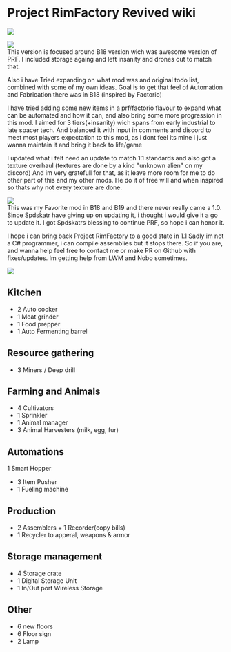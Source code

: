 # Project RimFactory Revived wiki
![](https://github.com/zymex22/Project-RimFactory-Revived/blob/master/About/Preview.png?raw=true)

![](https://imgur.com/SgqQCgW.png)  
This version is focused around B18 version wich was awesome version of PRF.
I included storage againg and left insanity and drones out to match that.

Also i have Tried expanding on what mod was and original todo list, combined with some of my own ideas.
Goal is to get that feel of Automation and Fabrication there was in B18 (inspired by Factorio)

I have tried adding some new items in a prf/factorio flavour to expand what can be automated and how it can, and also bring some more progression in this mod.
I aimed for 3 tiers(+insanity) wich spans from early industrial to late spacer tech.
And balanced it with input in comments and discord to meet most players expectation to this mod,
as i dont feel its mine i just wanna maintain it and bring it back to life/game

I updated what i felt need an update to match 1.1 standards
and also got a texture overhaul (textures are done by a kind "unknown alien" on my discord)
And im very gratefull for that, as it leave more room for me to do other part of this and my other mods.
He do it of free will and when inspired so thats why not every texture are done.



![](https://imgur.com/vk7inFR.png)  
This was my Favorite mod in B18 and B19 and there never really came a 1.0.
Since Spdskatr have giving up on updating it, i thought i would give it a go to update it.
I got Spdskatrs blessing to continue PRF, so hope i can honor it.

I hope i can bring back Project RimFactory to a good state in 1.1
Sadly im not a C# programmer, i can compile assemblies but it stops there.
So if you are, and wanna help feel free to contact me or make PR on Github with fixes/updates.
Im getting help from LWM and Nobo sometimes.

![](https://imgur.com/mi4OYoT.png)
## Kitchen
- 2 Auto cooker
- 1 Meat grinder
- 1 Food prepper
- 1 Auto Fermenting barrel
## Resource gathering
- 3 Miners / Deep drill
## Farming and Animals
- 4 Cultivators
- 1 Sprinkler
- 1 Animal manager
- 3 Animal Harvesters (milk, egg, fur)
## Automations
1 Smart Hopper
- 3 Item Pusher
- 1 Fueling machine
## Production
- 2 Assemblers + 1 Recorder(copy bills)
- 1 Recycler to apperal, weapons & armor
## Storage management
- 4 Storage crate
- 1 Digital Storage Unit
- 1 In/Out port Wireless Storage
## Other
- 6 new floors
- 6 Floor sign
- 2 Lamp
